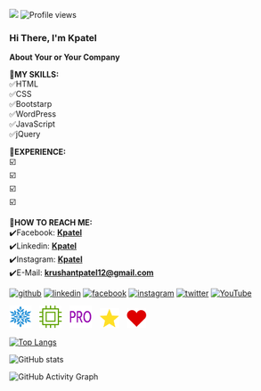 ![](https://freelinkedinbackgrounds.com/wp-content/uploads/2014/12/Nature-001.jpg)
![Profile views](https://gpvc.arturio.dev/Kpatel001) 

### Hi There, I'm Kpatel<br>
**About Your or Your Company**<br>



**🎡MY SKILLS:**<br>
✅HTML<br>
✅CSS<br>
✅Bootstarp<br>
✅WordPress<br>
✅JavaScript<br>
✅jQuery<br>


**🔰EXPERIENCE:**<br>
☑️<br>
☑️<br>
☑️<br>
☑️<br>


**🛑HOW TO REACH ME:**<br>
✔️Facebook: **[Kpatel](https://www.facebook.com)<br>**
✔️Linkedin: **[Kpatel](https://www.linkedin.com)<br>**
✔️Instagram: **[Kpatel](https://www.instagram.com)<br>**
✔️E-Mail: **krushantpatel12@gmail.com**


[<img src='https://cdn.jsdelivr.net/npm/simple-icons@3.0.1/icons/github.svg' alt='github' height='40'>](https://github.com/Kpatel001)  [<img src='https://cdn.jsdelivr.net/npm/simple-icons@3.0.1/icons/linkedin.svg' alt='linkedin' height='40'>](https://www.linkedin.com/in/Kpatel/)  [<img src='https://cdn.jsdelivr.net/npm/simple-icons@3.0.1/icons/facebook.svg' alt='facebook' height='40'>](https://www.facebook.com/Kpatel)  [<img src='https://cdn.jsdelivr.net/npm/simple-icons@3.0.1/icons/instagram.svg' alt='instagram' height='40'>](https://www.instagram.com/Kpatel/)  [<img src='https://cdn.jsdelivr.net/npm/simple-icons@3.0.1/icons/twitter.svg' alt='twitter' height='40'>](https://twitter.com/Kpatel)  [<img src='https://cdn.jsdelivr.net/npm/simple-icons@3.0.1/icons/youtube.svg' alt='YouTube' height='40'>](https://www.youtube.com/channel/Kpatel)  

<a href='https://archiveprogram.github.com/'><img src='https://raw.githubusercontent.com/acervenky/animated-github-badges/master/assets/acbadge.gif' width='40' height='40'></a> <a href='https://docs.github.com/en/developers'><img src='https://raw.githubusercontent.com/acervenky/animated-github-badges/master/assets/devbadge.gif' width='40' height='40'></a> <a href='https://github.com/pricing'><img src='https://raw.githubusercontent.com/acervenky/animated-github-badges/master/assets/pro.gif' width='40' height='40'></a> <a href='https://stars.github.com/'><img src='https://raw.githubusercontent.com/acervenky/animated-github-badges/master/assets/starbadge.gif' width='35' height='35'></a> <a href='https://docs.github.com/en/github/supporting-the-open-source-community-with-github-sponsors'><img src='https://raw.githubusercontent.com/acervenky/animated-github-badges/master/assets/sponsorbadge.gif' width='35' height='35'></a> 

[![Top Langs](https://github-readme-stats.vercel.app/api/top-langs/?username=Kpatel001)](https://github.com/anuraghazra/github-readme-stats)

![GitHub stats](https://github-readme-stats.vercel.app/api?username=Kpatel001&show_icons=true&count_private=true)  

![GitHub Activity Graph](https://activity-graph.herokuapp.com/graph?username=Kpatel001)  

